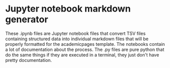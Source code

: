 # Jupyter notebook markdown generator

These .ipynb files are Jupyter notebook files that convert TSV files containing structured data into individual markdown files that will be properly formatted for the academicpages template. The notebooks contain a lot of documentation about the process. The .py files are pure python that do the same things if they are executed in a terminal, they just don't have pretty documentation.




